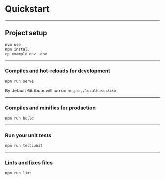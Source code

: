 # Quickstart

---

## Project setup

```bash
nvm use
npm install
cp example.env .env
```

---

### Compiles and hot-reloads for development

```bash
npm run serve
```

By default Gitribute will run on `https://localhost:8080`

---

### Compiles and minifies for production

```bash
npm run build
```

---

### Run your unit tests

```bash
npm run test:unit
```

---

### Lints and fixes files

```bash
npm run lint
```
